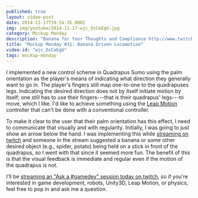 ```yaml
---
published: true
layout: video-post
date: 2014-11-17T19:54:35.000Z
img: img/youtube/2014-11-17-wjc_OzCeEgU.jpg
category: Mockup Monday
description: "Banana for Your Thoughts and Compliance http://www.twitch.tv/shanecelis/profile"
title: "Mockup Monday #31: Banana Driven Locomotion"
video-id: "wjc_OzCeEgU"
tags: mockup-monday
---
```


I implemented a new control scheme in Quadrapus Sumo using the palm
orientation as the player's means of indicating what direction they
generally want to go in.  The player's fingers still map one-to-one to
the quadrapuses legs.  Indicating the desired direction does not by
itself initiate motion by itself; one still has to use their
fingers---that is their quadrapus' legs---to move, which I like.  I'd
like to achieve something using the
[Leap Motion](http://leapmotion.com) controller that can't be done
with a conventional controller.

To make it clear to the user that their palm orientation has this
effect, I need to communicate that visually and with regularity.
Initially, I was going to just show an arrow below the hand.  I was
implementing this while
[streaming on twitch](http://www.twitch.tv/shanecelis/profile) and
someone in the stream suggested a banana or some other desired object
(e.g., spider, potato) being held on a stick in front of the
quadrapus, so I went with that since it seemed more fun.  The benefit
of this is that the visual feedback is immediate and regular even if
the motion of the quadrapus is not.

I'll be
[streaming an "Ask a #gamedev" session today on twitch](http://www.twitch.tv/shanecelis/profile),
so if you're interested in game development, robots, Unity3D, Leap
Motion, or physics, feel free to pop in and ask me a question.
